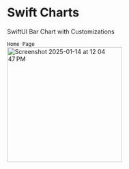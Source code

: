 # Swift Charts
SwiftUI Bar Chart with Customizations

`Home Page` </br>
<img width="269" alt="Screenshot 2025-01-14 at 12 04 47 PM" src="https://github.com/user-attachments/assets/2d2e2b6c-ebf1-432b-af47-ed80dc1d1860" />
